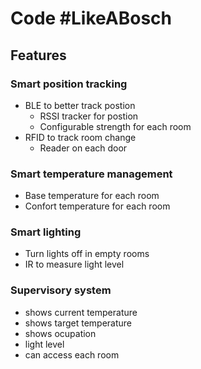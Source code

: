 # Code #LikeABosch
## Features

### Smart position tracking

* BLE to better track postion
    * RSSI tracker for postion
    * Configurable strength for each room
* RFID to track room change
    * Reader on each door

### Smart temperature management

* Base temperature for each room
* Confort temperature for each room

### Smart lighting

* Turn lights off in empty rooms
* IR to measure light level

### Supervisory system
* shows current temperature
* shows target temperature
* shows ocupation
* light level
* can access each room 

